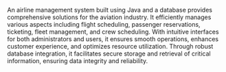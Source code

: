 An airline management system built using Java and a database provides comprehensive solutions for the aviation industry. It efficiently manages various aspects including flight scheduling, passenger reservations, ticketing, fleet management, and crew scheduling. With intuitive interfaces for both administrators and users, it ensures smooth operations, enhances customer experience, and optimizes resource utilization. Through robust database integration, it facilitates secure storage and retrieval of critical information, ensuring data integrity and reliability.
